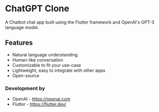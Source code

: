 # ChatGPT Clone


<p>
A Chatbot chat app built using the Flutter framework and OpenAI's GPT-3 language model.
</p>

## Features

- Natural language understanding
- Human-like conversation
- Customizable to fit your use-case
- Lightweight, easy to integrate with other apps
- Open-source



### Development by

- OpenAI - https://openai.com
- Flutter - https://flutter.dev/

